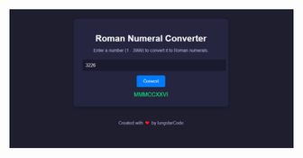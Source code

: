 <img src="https://github.com/LungstarCode/Learn-JS/blob/master/project-images/Screenshot%20(18).png" alt ="project image"/>
